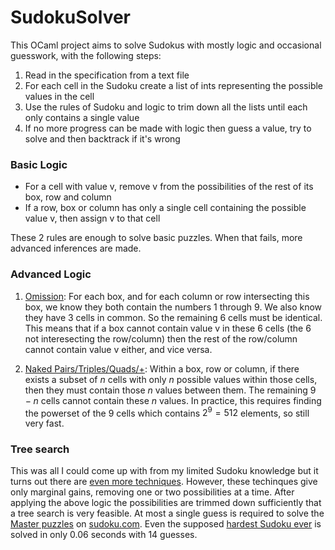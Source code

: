 # SudokuSolver


This OCaml project aims to solve Sudokus with mostly logic and occasional guesswork, with the following steps:
1. Read in the specification from a text file
2. For each cell in the Sudoku create a list of ints representing the possible values in the cell
3. Use the rules of Sudoku and logic to trim down all the lists until each only contains a single value
4. If no more progress can be made with logic then guess a value, try to solve and then backtrack if it's wrong

### Basic Logic
- For a cell with value v, remove v from the possibilities of the rest of its box, row and column
- If a row, box or column has only a single cell containing the possible value v, then assign v to that cell

These 2 rules are enough to solve basic puzzles. When that fails, more advanced inferences are made.

### Advanced Logic
1. [Omission](https://www.learn-sudoku.com/omission.html): For each box, and for each column or row intersecting this box,
we know they both contain the numbers 1 through 9.
We also know they have 3 cells in common. So the remaining 6 cells must be identical. This means that if a box
cannot contain value v in these 6 cells (the 6 not interesecting the row/column) then the rest of the row/column cannot
contain value v either, and vice versa.

2. [Naked Pairs/Triples/Quads/+](https://www.learn-sudoku.com/naked-pairs.html): Within a box, row or column, if
there exists a subset of $n$ cells with only $n$ possible values within those cells,
then they must contain those $n$ values between them. The remaining $9 - n$ cells cannot contain these $n$ values. In practice,
this requires finding the powerset of the $9$ cells which contains $2^9 = 512$ elements, so still very fast.

### Tree search
This was all I could come up with from my limited Sudoku knowledge but it turns out there are [even more techniques](https://www.learn-sudoku.com/advanced-techniques.html).
However, these techinques give only marginal gains, removing one or two possibilities at a time.
After applying the above logic the possibilities are trimmed down sufficiently that a tree search is very feasible.
At most a single guess is required to solve the [Master puzzles](https://sudoku.com/evil/) on [sudoku.com](sudoku.com).
Even the supposed [hardest Sudoku ever](https://abcnews.go.com/blogs/headlines/2012/06/can-you-solve-the-hardest-ever-sudoku)
is solved in only 0.06 seconds with 14 guesses.
